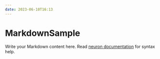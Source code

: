 ```yaml
---
date: 2023-06-10T16:13
---
```


# MarkdownSample

Write your Markdown content here. Read [neuron documentation](https://neuron.zettel.page/2011404.html) for syntax help.


